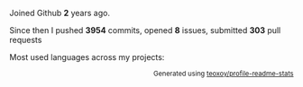 Joined Github **2** years ago.

Since then I pushed **3954** commits, opened **8** issues, submitted **303** pull requests

Most used languages across my projects:


<p align="right"><sub>Generated using <a href="https://github.com/marketplace/actions/profile-readme-stats">teoxoy/profile-readme-stats</a></sub></p>
